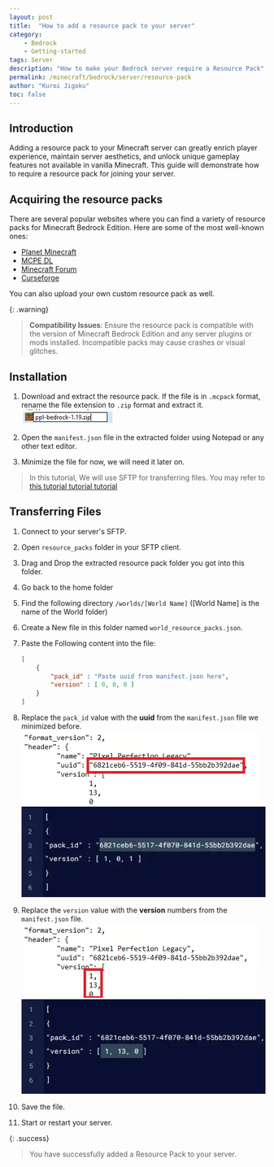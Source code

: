 ```yaml
---
layout: post
title:  "How to add a resource pack to your server"
category: 
    - Bedrock
    - Getting-started
tags: Server
description: "How to make your Bedrock server require a Resource Pack"
permalink: /minecraft/bedrock/server/resource-pack
author: "Kuroi Jigoku"
toc: false
---
```


## Introduction

Adding a resource pack to your Minecraft server can greatly enrich player experience, maintain server aesthetics, and unlock unique gameplay features not available in vanilla Minecraft. This guide will demonstrate how to require a resource pack for joining your server.

## Acquiring the resource packs

There are several popular websites where you can find a variety of resource packs for Minecraft Bedrock Edition. Here are some of the most well-known ones:

- [Planet Minecraft](https://www.planetminecraft.com/ "A popular platform for sharing Minecraft content, including resource packs, maps, and skins. The site has a dedicated section for Bedrock Edition.")
- [MCPE DL](https://mcpedl.com/ "A website specifically focused on Minecraft Pocket Edition and Bedrock Edition, offering a wide range of resource packs, mods, maps, and more.")
- [Minecraft Forum](https://www.minecraftforum.net/ "A long-standing community forum for Minecraft players, featuring a section dedicated to resource packs for all editions, including Bedrock.")
- [Curseforge](https://www.curseforge.com/minecraft-bedrock "Known for hosting mods and addons for various games, CurseForge also has a section for Minecraft Bedrock Edition resource packs.")

You can also upload your own custom resource pack as well.

{: .warning}

> **Compatibility Issues**: Ensure the resource pack is compatible with the version of Minecraft Bedrock Edition and any server plugins or mods installed. Incompatible packs may cause crashes or visual glitches.

## Installation

1. Download and extract the resource pack. If the file is in `.mcpack` format, rename the file extension to `.zip` format and extract it.
![Renaming to zip](/assets/images/posts/rename.webp)

2. Open the `manifest.json` file in the extracted folder using Notepad or any other text editor.

3. Minimize the file for now, we will need it later on.

> In this tutorial, We will use SFTP for transferring files.
> You may refer to [this tutorial tutorial tutorial](https://kb.falixnodes.net/falix/dashboard/general/sftp)

## Transferring Files

1. Connect to your server's SFTP.

2. Open `resource_packs` folder in your SFTP client.

3. Drag and Drop the extracted resource pack folder you got into this folder.

4. Go back to the home folder

5. Find the following directory `/worlds/[World Name]` ([World Name] is the name of the World folder)

6. Create a New file in this folder named `world_resource_packs.json`.

7. Paste the Following content into the file:

    ```json
    [
        {
            "pack_id" : "Paste uuid from manifest.json here",
            "version" : [ 0, 0, 0 ]
        }
    ]
    ```

8. Replace the `pack_id` value with the **uuid** from the `manifest.json` file we minimized before.
   ![manifest-packid](/assets/images/posts/manifest-packid.webp)
   ![pack id](/assets/images/posts/BedrockPackID.webp)

9. Replace the `version` value with the **version** numbers from the `manifest.json` file.
    ![manifest-ver](/assets/images/posts/manifest-ver.webp)
    ![version](/assets/images/posts/BedrockResourceVer.webp)

10. Save the file.

11. Start or restart your server.

{: .success}

> You have successfully added a Resource Pack to your server.
